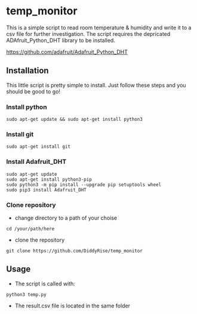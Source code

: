 # temp_monitor


This is a simple script to read room temperature & humidity and write it to a csv file for further investigation. The script requires the depricated ADAfruit_Python_DHT library to be installed.

https://github.com/adafruit/Adafruit_Python_DHT

## Installation
This little script is pretty simple to install. Just follow these steps and you should be good to go!


### Install python
```
sudo apt-get update && sudo apt-get install python3
```


### Install git
```
sudo apt-get install git
```

### Install Adafruit_DHT
```
sudo apt-get update
sudo apt-get install python3-pip
sudo python3 -m pip install --upgrade pip setuptools wheel
sudo pip3 install Adafruit_DHT
```

### Clone repository
- change directory to a path of your choise
```
cd /your/path/here
```
- clone the repository
```
git clone https://github.com/DiddyRise/temp_monitor
```


## Usage
- The script is called with:
```
python3 temp.py
```
- The result.csv file is located in the same folder



